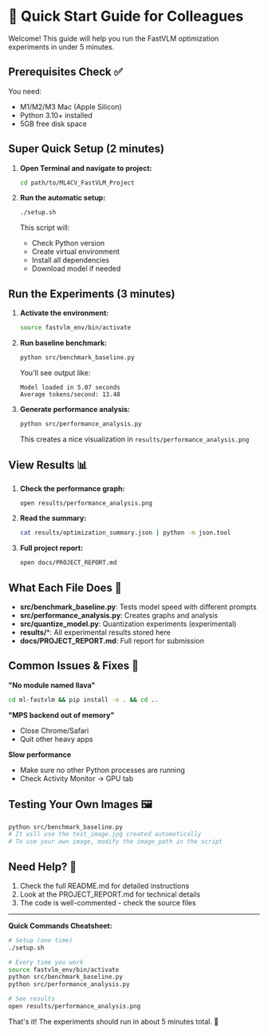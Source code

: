 # 🚀 Quick Start Guide for Colleagues

Welcome! This guide will help you run the FastVLM optimization experiments in under 5 minutes.

## Prerequisites Check ✅

You need:
- M1/M2/M3 Mac (Apple Silicon)
- Python 3.10+ installed
- 5GB free disk space

## Super Quick Setup (2 minutes)

1. **Open Terminal and navigate to project:**
   ```bash
   cd path/to/ML4CV_FastVLM_Project
   ```

2. **Run the automatic setup:**
   ```bash
   ./setup.sh
   ```
   
   This script will:
   - Check Python version
   - Create virtual environment
   - Install all dependencies
   - Download model if needed

## Run the Experiments (3 minutes)

1. **Activate the environment:**
   ```bash
   source fastvlm_env/bin/activate
   ```

2. **Run baseline benchmark:**
   ```bash
   python src/benchmark_baseline.py
   ```
   
   You'll see output like:
   ```
   Model loaded in 5.07 seconds
   Average tokens/second: 13.48
   ```

3. **Generate performance analysis:**
   ```bash
   python src/performance_analysis.py
   ```
   
   This creates a nice visualization in `results/performance_analysis.png`

## View Results 📊

1. **Check the performance graph:**
   ```bash
   open results/performance_analysis.png
   ```

2. **Read the summary:**
   ```bash
   cat results/optimization_summary.json | python -m json.tool
   ```

3. **Full project report:**
   ```bash
   open docs/PROJECT_REPORT.md
   ```

## What Each File Does 📁

- **src/benchmark_baseline.py**: Tests model speed with different prompts
- **src/performance_analysis.py**: Creates graphs and analysis
- **src/quantize_model.py**: Quantization experiments (experimental)
- **results/***: All experimental results stored here
- **docs/PROJECT_REPORT.md**: Full report for submission

## Common Issues & Fixes 🔧

**"No module named llava"**
```bash
cd ml-fastvlm && pip install -e . && cd ..
```

**"MPS backend out of memory"**
- Close Chrome/Safari
- Quit other heavy apps

**Slow performance**
- Make sure no other Python processes are running
- Check Activity Monitor → GPU tab

## Testing Your Own Images 🖼️

```bash
python src/benchmark_baseline.py
# It will use the test_image.jpg created automatically
# To use your own image, modify the image_path in the script
```

## Need Help? 🤝

1. Check the full README.md for detailed instructions
2. Look at the PROJECT_REPORT.md for technical details
3. The code is well-commented - check the source files

---

**Quick Commands Cheatsheet:**
```bash
# Setup (one time)
./setup.sh

# Every time you work
source fastvlm_env/bin/activate
python src/benchmark_baseline.py
python src/performance_analysis.py

# See results
open results/performance_analysis.png
```

That's it! The experiments should run in about 5 minutes total. 🎉